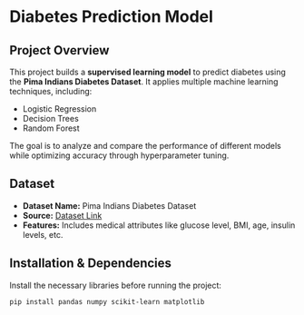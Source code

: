 # Diabetes Prediction Model

## Project Overview
This project builds a **supervised learning model** to predict diabetes using the **Pima Indians Diabetes Dataset**. It applies multiple machine learning techniques, including:
- Logistic Regression
- Decision Trees
- Random Forest

The goal is to analyze and compare the performance of different models while optimizing accuracy through hyperparameter tuning.

## Dataset
- **Dataset Name:** Pima Indians Diabetes Dataset
- **Source:** [Dataset Link](https://github.com/Lokeshkonga3/analyzing-pima-indian-diabetes-dataset-/blob/main/diabetes.csv)
- **Features:** Includes medical attributes like glucose level, BMI, age, insulin levels, etc.

## Installation & Dependencies
Install the necessary libraries before running the project:

```bash
pip install pandas numpy scikit-learn matplotlib

